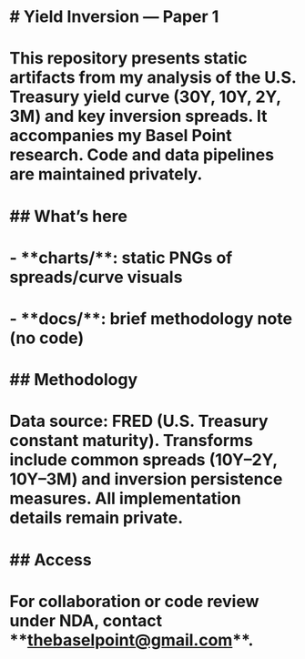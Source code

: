 # \# Yield Inversion — Paper 1

# 

# This repository presents static artifacts from my analysis of the U.S. Treasury yield curve (30Y, 10Y, 2Y, 3M) and key inversion spreads. It accompanies my Basel Point research. Code and data pipelines are maintained privately.

# 

# \## What’s here

# \- \*\*charts/\*\*: static PNGs of spreads/curve visuals

# \- \*\*docs/\*\*: brief methodology note (no code)

# 

# \## Methodology

# Data source: FRED (U.S. Treasury constant maturity). Transforms include common spreads (10Y–2Y, 10Y–3M) and inversion persistence measures. All implementation details remain private.

# 

# \## Access

# For collaboration or code review under NDA, contact \*\*thebaselpoint@gmail.com\*\*.




